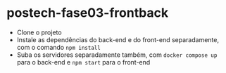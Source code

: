 ﻿# postech-fase03-frontback

 - Clone o projeto
 - Instale as dependências do back-end e do front-end separadamente, com o comando `npm install`
 - Suba os servidores separadamente também, com `docker compose up` para o back-end e `npm start` para o front-end
